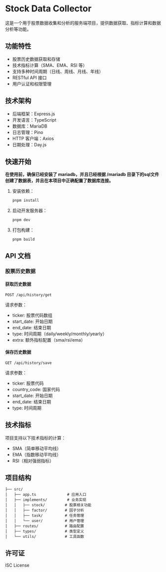 # Stock Data Collector

这是一个用于股票数据收集和分析的服务端项目，提供数据获取、指标计算和数据分析等功能。

## 功能特性

- 股票历史数据获取和存储
- 技术指标计算（SMA、EMA、RSI 等）
- 支持多种时间周期（日线、周线、月线、年线）
- RESTful API 接口
- 用户认证和权限管理

## 技术架构

- 后端框架：Express.js
- 开发语言：TypeScript
- 数据库：MariaDB
- 日志管理：Pino
- HTTP 客户端：Axios
- 日期处理：Day.js

## 快速开始

**在使用前，确保已经安装了 mariadb，并且已经根据 /mariadb 目录下的sql文件创建了数据表，并且在本项目中正确配置了数据库连接。**

1. 安装依赖：
   ```bash
   pnpm install
   ```

2. 启动开发服务器：
   ```bash
   pnpm dev
   ```

3. 打包构建：
   ```bash
   pnpm build
   ```

## API 文档

### 股票历史数据

#### 获取历史数据

```
POST /api/history/get
```

请求参数：
- ticker: 股票代码数组
- start_date: 开始日期
- end_date: 结束日期
- type: 时间周期（daily/weekly/monthly/yearly）
- extra: 额外指标配置（sma/rsi/ema）

#### 保存历史数据

```
GET /api/history/save
```

请求参数：
- ticker: 股票代码
- country_code: 国家代码
- start_date: 开始日期
- end_date: 结束日期
- type: 时间周期

## 技术指标

项目支持以下技术指标的计算：

- SMA（简单移动平均线）
- EMA（指数移动平均线）
- RSI（相对强弱指标）

## 项目结构

```
├── src/
│   ├── app.ts              # 应用入口
│   ├── implements/         # 业务实现
│   │   ├── stock/         # 股票相关功能
│   │   ├── factor/        # 因子分析
│   │   ├── task/          # 任务管理
│   │   └── user/          # 用户管理
│   ├── routes/            # 路由配置
│   ├── types/             # 类型定义
│   └── utils/             # 工具函数
```

## 许可证

ISC License
